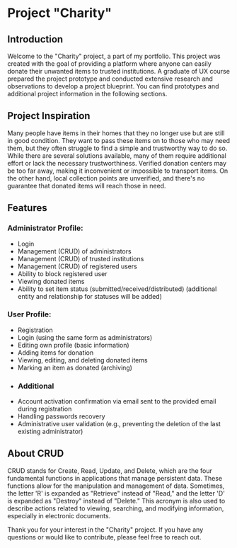 # Project "Charity"

## Introduction
Welcome to the "Charity" project, a part of my portfolio. 
This project was created with the goal of providing a platform where 
anyone can easily donate their unwanted items to trusted institutions. 
A graduate of UX course prepared the project prototype and 
conducted extensive research and observations to develop a project blueprint. 
You can find prototypes and additional project information in the following 
sections.

## Project Inspiration
Many people have items in their homes that they no longer use but are still 
in good condition. They want to pass these items on to those who may need 
them, but they often struggle to find a simple and trustworthy way to do so. 
While there are several solutions available, many of them require additional 
effort or lack the necessary trustworthiness. Verified donation centers may 
be too far away, making it inconvenient or impossible to transport items. 
On the other hand, local collection points are unverified, and there's no 
guarantee that donated items will reach those in need.

## Features
### Administrator Profile:
- Login
- Management (CRUD) of administrators
- Management (CRUD) of trusted institutions
- Management (CRUD) of registered users
- Ability to block registered user
- Viewing donated items
- Ability to set item status (submitted/received/distributed)
(additional entity and relationship for statuses will be added)
### User Profile:
- Registration
- Login (using the same form as administrators)
- Editing own profile (basic information)
- Adding items for donation
- Viewing, editing, and deleting donated items
- Marking an item as donated (archiving)
- ### Additional
- Account activation confirmation via email sent to the provided email during registration
- Handling passwords recovery
- Administrative user validation (e.g., preventing the deletion of the last existing administrator)

## About CRUD
CRUD stands for Create, Read, Update, and Delete, which are the four fundamental 
functions in applications that manage persistent data. These functions allow 
for the manipulation and management of data. Sometimes, the letter 'R' is 
expanded as "Retrieve" instead of "Read," and the letter 'D' is expanded as 
"Destroy" instead of "Delete." This acronym is also used to describe actions 
related to viewing, searching, and modifying information, especially in 
electronic documents.

Thank you for your interest in the "Charity" project. If you have any 
questions or would like to contribute, please feel free to reach out.